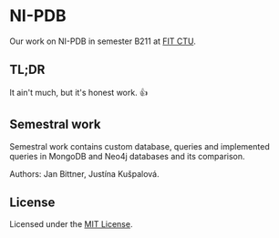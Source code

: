 # NI-PDB

Our work on NI-PDB in semester B211 at [FIT CTU](https://fit.cvut.cz/en).

## TL;DR

It ain't much, but it's honest work. :thumbsup:

## Semestral work

Semestral work contains custom database, queries and implemented queries in MongoDB and Neo4j databases and its comparison.

Authors: Jan Bittner, Justína Kušpalová.

## License

Licensed under the [MIT License](LICENSE).
